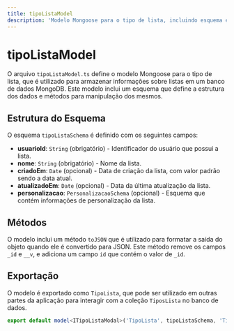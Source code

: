 ```yaml
---
title: tipoListaModel
description: 'Modelo Mongoose para o tipo de lista, incluindo esquema e métodos de manipulação.'
---
```


# tipoListaModel

O arquivo `tipoListaModel.ts` define o modelo Mongoose para o tipo de lista, que é utilizado para armazenar informações sobre listas em um banco de dados MongoDB. Este modelo inclui um esquema que define a estrutura dos dados e métodos para manipulação dos mesmos.

## Estrutura do Esquema

O esquema `tipoListaSchema` é definido com os seguintes campos:

- **usuarioId**: `String` (obrigatório) - Identificador do usuário que possui a lista.
- **nome**: `String` (obrigatório) - Nome da lista.
- **criadoEm**: `Date` (opcional) - Data de criação da lista, com valor padrão sendo a data atual.
- **atualizadoEm**: `Date` (opcional) - Data da última atualização da lista.
- **personalizacao**: `PersonalizacaoSchema` (opcional) - Esquema que contém informações de personalização da lista.

## Métodos

O modelo inclui um método `toJSON` que é utilizado para formatar a saída do objeto quando ele é convertido para JSON. Este método remove os campos `_id` e `__v`, e adiciona um campo `id` que contém o valor de `_id`.

## Exportação

O modelo é exportado como `TipoLista`, que pode ser utilizado em outras partes da aplicação para interagir com a coleção `TiposLista` no banco de dados.

```typescript
export default model<ITipoListaModal>('TipoLista', tipoListaSchema, 'TiposLista');
```